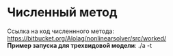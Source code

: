 # Численный метод
Ссылка на код численнного метода: https://bitbucket.org/Alolag/nonlinearsolver/src/worked/  
__Пример запуска для трехвидовой модели__: ./a -t <Title> [-species <3>] [-dim <1>] [-al <0.400000>] [-points <512>] [-a <2.000000>]  
                                           [-b <b [Species]>...] [-dvec <d [Species]>...] [-dmat <d' [Species * Species]>...] [-sw <sigma w [Species * Species]>...] [-sm <sigma m [Species]>...]  
__Параметры запуска__: -t - Название файлов для записи результатов; -species - Количество видов; -dim - Размерность пространства,  
                   на котором считается решение; -al - a - Из замыкания; -points - Количество точек для векторов, по которым 
                   считается решение; -a - Размер пространства, на котором считается решение; -b - Темп рождаемости; -dvec -  
                   Вероятность смертности от окружающей среды; -dmat - Сила конкуренции; -sw - Значение среднеквадратичного  
                   отклонения для ядра конкуренции; -sm - Значение среднеквадратичногоотклонения для ядра рождаемости.

